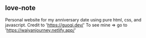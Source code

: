## love-note
Personal website for my anniversary date using pure html, css, and javascript.
Credit to 'https://guoqi.dev/' 
To see mine  => go to 'https://waiyanjourney.netlify.app/'
